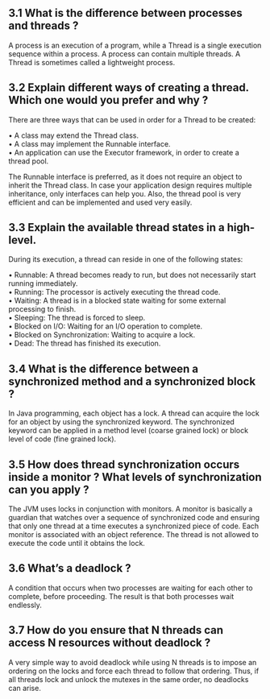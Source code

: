 ## 3.1	What is the difference between processes and threads ?

A process is an execution of a program, while a Thread is a single execution sequence within a process. A process can contain multiple threads. A Thread is sometimes called a lightweight process.

## 3.2	Explain different ways of creating a thread. Which one would you prefer and why ?
There are three ways that can be used in order for a Thread to be created:

•	A class may extend the Thread class.<br>
•	A class may implement the Runnable interface.<br>
•	An application can use the Executor framework, in order to create a thread pool.<br>

The Runnable interface is preferred, as it does not require an object to inherit the Thread class. In case your application design requires multiple inheritance, only interfaces can help you. Also, the thread pool is very efficient and can be implemented and used very easily.

## 3.3	Explain the available thread states in a high-level.

During its execution, a thread can reside in one of the following states:

•	Runnable: A thread becomes ready to run, but does not necessarily start running immediately.<br>
•	Running: The processor is actively executing the thread code.<br>
•	Waiting: A thread is in a blocked state waiting for some external processing to finish.<br>
•	Sleeping: The thread is forced to sleep.<br>
•	Blocked on I/O: Waiting for an I/O operation to complete.<br>
•	Blocked on Synchronization: Waiting to acquire a lock.<br>
•	Dead: The thread has finished its execution.<br>
 


## 3.4	What is the difference between a synchronized method and a synchronized block ?
In Java programming, each object has a lock. A thread can acquire the lock for an object by using the synchronized keyword. The synchronized keyword can be applied in a method level (coarse grained lock) or block level of code (fine grained lock).

## 3.5	How does thread synchronization occurs inside a monitor ? What levels of synchronization can you apply ?
The JVM uses locks in conjunction with monitors. A monitor is basically a guardian that watches over a sequence of synchronized code and ensuring that only one thread at a time executes a synchronized piece of code. Each monitor is associated with an object reference. The thread is not allowed to execute the code until it obtains the lock.

## 3.6	What’s a deadlock ?

A condition that occurs when two processes are waiting for each other to complete, before proceeding. The result is that both processes wait endlessly.

## 3.7	How do you ensure that N threads can access N resources without deadlock ?

A very simple way to avoid deadlock while using N threads is to impose an ordering on the locks and force each thread to follow that ordering. Thus, if all threads lock and unlock the mutexes in the same order, no deadlocks can arise.
